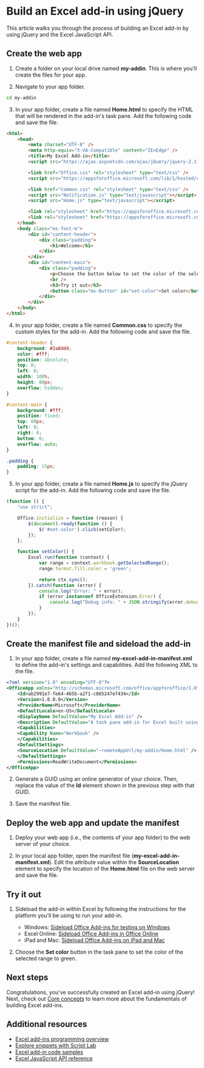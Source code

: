 # Build an Excel add-in using jQuery

This article walks you through the process of building an Excel add-in by using jQuery and the Excel JavaScript API.

## Create the web app

1. Create a folder on your local drive named **my-addin**. This is where you'll create the files for your app.

2. Navigate to your app folder.
```bash
cd my-addin
```

3. In your app folder, create a file named **Home.html** to specify the HTML that will be rendered in the add-in's task pane. Add the following code and save the file.
```html
<html>
    <head>
        <meta charset="UTF-8" />
        <meta http-equiv="X-UA-Compatible" content="IE=Edge" />
        <title>My Excel Add-in</title>
        <script src="https://ajax.aspnetcdn.com/ajax/jQuery/jquery-2.1.4.min.js"></script>

        <link href="Office.css" rel="stylesheet" type="text/css" />
        <script src="https://appsforoffice.microsoft.com/lib/1/hosted/office.js" type="text/javascript"></script>

        <link href="Common.css" rel="stylesheet" type="text/css" />
        <script src="Notification.js" type="text/javascript"></script>
        <script src="Home.js" type="text/javascript"></script>

        <link rel="stylesheet" href="https://appsforoffice.microsoft.com/fabric/1.0/fabric.min.css">
        <link rel="stylesheet" href="https://appsforoffice.microsoft.com/fabric/1.0/fabric.components.min.css">
    </head>
    <body class="ms-font-m">
        <div id="content-header">
            <div class="padding">
                <h1>Welcome</h1>
            </div>
        </div>
        <div id="content-main">
            <div class="padding">
                <p>Choose the button below to set the color of the selected range to green.</p>
                <br />
                <h3>Try it out</h3>
                <button class="ms-Button" id="set-color">Set color</button>
            </div>
        </div>
    </body>
</html>
```

4. In your app folder, create a file named **Common.css** to specify the custom styles for the add-in. Add the following code and save the file.
```css
#content-header {
    background: #2a8dd4;
    color: #fff;
    position: absolute;
    top: 0;
    left: 0;
    width: 100%;
    height: 80px; 
    overflow: hidden;
}

#content-main {
    background: #fff;
    position: fixed;
    top: 80px;
    left: 0;
    right: 0;
    bottom: 0;
    overflow: auto; 
}

.padding {
    padding: 15px;
}
```

5. In your app folder, create a file named **Home.js** to specify the jQuery script for the add-in. Add the following code and save the file.
```js
(function () {
    "use strict";

    Office.initialize = function (reason) {
        $(document).ready(function () {
            $('#set-color').click(setColor);
        });
    };

    function setColor() {
        Excel.run(function (context) {
            var range = context.workbook.getSelectedRange();
            range.format.fill.color = 'green';

            return ctx.sync();
        }).catch(function (error) {
            console.log("Error: " + error);
            if (error instanceof OfficeExtension.Error) {
                console.log("Debug info: " + JSON.stringify(error.debugInfo));
            }
        });
    }
})();
```

## Create the manifest file and sideload the add-in

1. In your app folder, create a file named **my-excel-add-in-manifest.xml** to define the add-in's settings and capabilities. Add the following XML to the file.
```xml
<?xml version="1.0" encoding="UTF-8"?>
<OfficeApp xmlns="http://schemas.microsoft.com/office/appforoffice/1.0" xmlns:xsi="http://www.w3.org/2001/XMLSchema-instance" xsi:type="TaskPaneApp">
    <Id>ab2991e7-fe64-465b-a2f1-c865247ef434</Id>
    <Version>1.0.0.0</Version>
    <ProviderName>Microsoft</ProviderName>
    <DefaultLocale>en-US</DefaultLocale>
    <DisplayName DefaultValue="My Excel Add-in" />
    <Description DefaultValue="A task pane add-in for Excel built using jQuery"/>
    <Capabilities>
    <Capability Name="Workbook" />
    </Capabilities>
    <DefaultSettings>
    <SourceLocation DefaultValue="~remoteAppUrl/my-addin/Home.html" />
    </DefaultSettings>
    <Permissions>ReadWriteDocument</Permissions>
</OfficeApp>
```

2.  Generate a GUID using an online generator of your choice. Then, replace the value of the **Id** element shown in the previous step with that GUID.

3.	Save the manifest file. 

## Deploy the web app and update the manifest

1. Deploy your web app (i.e., the contents of your app folder) to the web server of your choice.

2. In your local app folder, open the manifest file (**my-excel-add-in-manifest.xml**). Edit the attribute value within the **SourceLocation** element to specify the location of the **Home.html** file on the web server and save the file.

## Try it out

1. Sideload the add-in within Excel by following the instructions for the platform you'll be using to run your add-in.
    - Windows: [Sideload Office Add-ins for testing on Windows](../testing/create-a-network-shared-folder-catalog-for-task-pane-and-content-add-ins.md)
    - Excel Online: [Sideload Office Add-ins in Office Online](../testing/sideload-office-add-ins-for-testing.md#sideload-an-office-add-in-on-office-online)
    - iPad and Mac: [Sideload Office Add-ins on iPad and Mac](../testing/sideload-an-office-add-in-on-ipad-and-mac.md)

2. Choose the **Set color** button in the task pane to set the color of the selected range to green.

## Next steps

Congratulations, you've successfully created an Excel add-in using jQuery! Next, check out [Core concepts](excel-add-ins-core-concepts.md?product=excel) to learn more about the fundamentals of building Excel add-ins.

## Additional resources

* [Excel add-ins programming overview](excel-add-ins-programming-overview.md)
* [Explore snippets with Script Lab](https://store.office.com/en-001/app.aspx?assetid=WA104380862&ui=en-US&rs=en-001&ad=US&appredirect=false)
* [Excel add-in code samples](http://dev.office.com/code-samples#?filters=excel,office%20add-ins)
* [Excel JavaScript API reference](../../reference/excel/excel-add-ins-reference-overview.md?product=excel)
